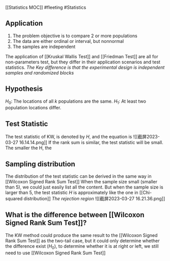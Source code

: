 [[Statistics MOC]]
#fleeting #Statistics 
## Application
1. The problem objective is to compare 2 or more populations
2. The data are either ordinal or interval, but nonnormal
3. The samples are independent

The application of [[Kruskal Wallis Test]] and [[Friedman Test]] are all for non-parameters test, but they differ in their application scenarios and test statistics.
*The Key difference is that the experimental design is independent samples and randomized blocks*


## Hypothesis
$H_0$: The locations of all $k$ populations are the same.
$H_1$: At least two population locations differ.
## Test Statistic
The test statistic of KW, is denoted by $H$, and the equation is
![[截屏2023-03-27 16.14.14.png]]
If the rank sum is similar, the test statistic will be small.
The smaller the H, the 
## Sampling distribution
The distribution of the test statistic can be derived in the same way in [[Wilcoxon Signed Rank Sum Test]] 
When the sample size small (smaller than 5), we could just easily list all the content. But when the sample size is larger than 5, the test statistic $H$ is approximately like the one in [[Chi-squared distribution]]
*The rejection region*
![[截屏2023-03-27 16.21.36.png]]
## What is the difference between [[Wilcoxon Signed Rank Sum Test]]?
The KW method could produce the same result to the [[Wilcoxon Signed Rank Sum Test]] as the two-tail case, but it could only determine whether the difference exist ($H_0$), to determine whether it is at right or left, we still need to use [[Wilcoxon Signed Rank Sum Test]]

